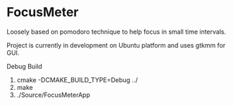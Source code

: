 # FocusMeter
Loosely based on pomodoro technique to help focus in small time intervals.

Project is currently in development on Ubuntu platform and uses gtkmm for GUI.


Debug Build 
1. cmake -DCMAKE_BUILD_TYPE=Debug ../
2. make
3. ./Source/FocusMeterApp
